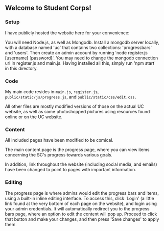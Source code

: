 ## Welcome to Student Corps!

### Setup

I have publicly hosted the website here for your convenience: 

You will need Node.js, as well as Mongodb. Install a mongodb server locally, with a database named 'uc' that contains two collections: 'progressbars' and 'users'. Then create an admin account by running 'node register.js [username] [password]'. You may need to change the mongodb connection url in register.js and main.js. Having installed all this, simply run 'npm start' in this directory.

### Code

My main code resides in `main.js`, `register.js`, `public/static/js/progress.js`, and `public/static/css/edit.css`.

All other files are mostly modified versions of those on the actual UC website, as well as some photoshopped pictures using resources found online or on the UC website.

### Content

All included pages have been modified to be comical.

The main content page is the progress page, where you can view items concerning the SC's progress towards various goals. 

In addition, link throughout the website (including social media, and emails) have been changed to point to pages with important information.

### Editing

The progress page is where admins would edit the progress bars and items, using a built-in inline editing interface. To access this, click 'Login' (a little link found at the very bottom of each page on the website), and login using your admin credentials. It will automatically redirect you to the progress bars page, where an option to edit the content will pop up. Proceed to click that button and make your changes, and then press 'Save changes' to apply them.

